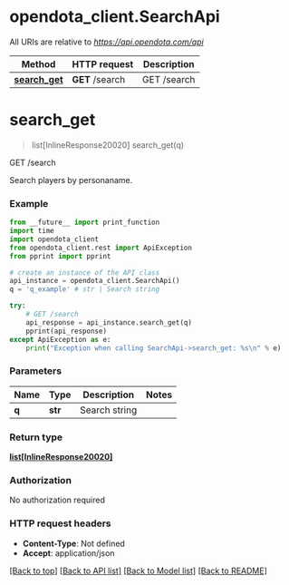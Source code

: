 # opendota_client.SearchApi

All URIs are relative to *https://api.opendota.com/api*

Method | HTTP request | Description
------------- | ------------- | -------------
[**search_get**](SearchApi.md#search_get) | **GET** /search | GET /search


# **search_get**
> list[InlineResponse20020] search_get(q)

GET /search

Search players by personaname.

### Example
```python
from __future__ import print_function
import time
import opendota_client
from opendota_client.rest import ApiException
from pprint import pprint

# create an instance of the API class
api_instance = opendota_client.SearchApi()
q = 'q_example' # str | Search string

try:
    # GET /search
    api_response = api_instance.search_get(q)
    pprint(api_response)
except ApiException as e:
    print("Exception when calling SearchApi->search_get: %s\n" % e)
```

### Parameters

Name | Type | Description  | Notes
------------- | ------------- | ------------- | -------------
 **q** | **str**| Search string | 

### Return type

[**list[InlineResponse20020]**](InlineResponse20020.md)

### Authorization

No authorization required

### HTTP request headers

 - **Content-Type**: Not defined
 - **Accept**: application/json

[[Back to top]](#) [[Back to API list]](../README.md#documentation-for-api-endpoints) [[Back to Model list]](../README.md#documentation-for-models) [[Back to README]](../README.md)

